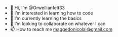 - 👋 Hi, I’m @Orwellianfelt33
- 👀 I’m interested in learning how to code
- 🌱 I’m currently learning the basics
- 💞️ I’m looking to collaborate on whatever I can
- 📫 How to reach me maggedonicolai@gmail.com

<!---
Orwellianfelt33/Orwellianfelt33 is a ✨ special ✨ repository because its `README.md` (this file) appears on your GitHub profile.
You can click the Preview link to take a look at your changes.
--->
